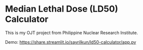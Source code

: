 
# Median Lethal Dose (LD50) Calculator

This is my OJT project from Philippine Nuclear Research Institute.

Demo:
https://share.streamlit.io/sayrilkun/ld50-calculator/app.py
